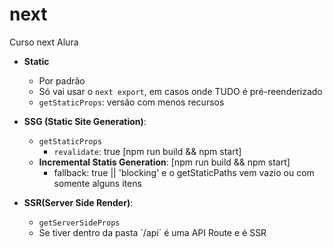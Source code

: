 # next
Curso next Alura

- **Static**
  - Por padrão
  - Só vai usar o `next export`, em casos onde TUDO é pré-reenderizado
  - `getStaticProps`: versão com menos recursos
  
- **SSG (Static Site Generation)**: 
  - `getStaticProps`
    - `revalidate`: true [npm run build && npm start]
  - **Incremental Statis Generation**: [npm run build && npm start]
    - fallback: true || 'blocking' e o getStaticPaths vem vazio ou com somente alguns itens
    
    
- **SSR(Server Side Render)**:
  - `getServerSideProps`
  - Se tiver dentro da pasta `/api´ é uma API Route e é SSR
